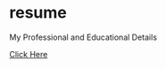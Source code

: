 resume
======

My Professional and Educational Details

<a target="_blank" href="http://imankitpd.github.io/myresume">Click Here</a>

